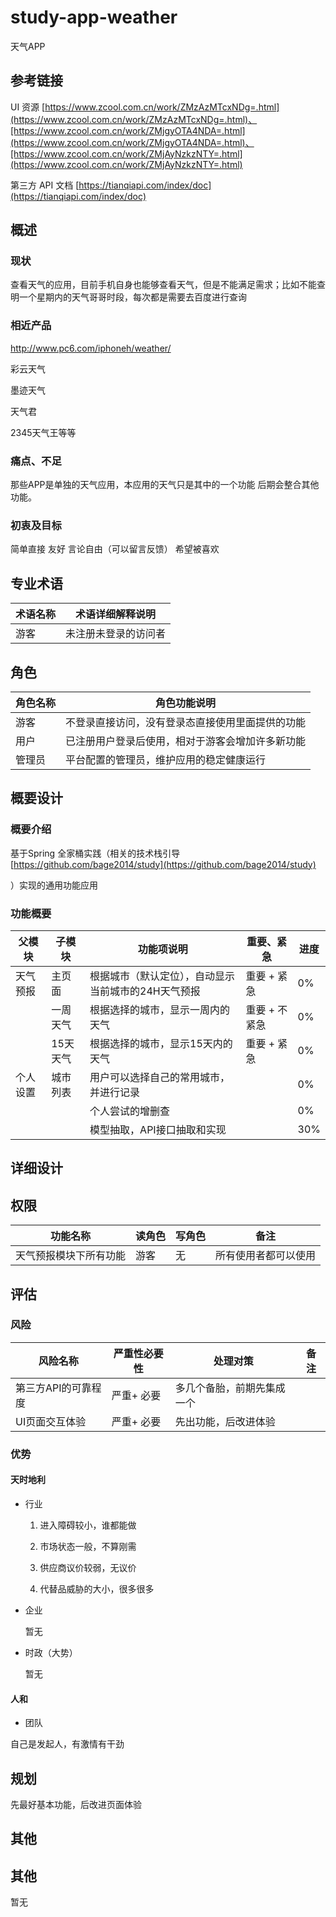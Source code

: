 # study-app-weather #

天气APP
## 参考链接 ##

UI 资源 [https://www.zcool.com.cn/work/ZMzAzMTcxNDg=.html](https://www.zcool.com.cn/work/ZMzAzMTcxNDg=.html)、[https://www.zcool.com.cn/work/ZMjgyOTA4NDA=.html](https://www.zcool.com.cn/work/ZMjgyOTA4NDA=.html)、[https://www.zcool.com.cn/work/ZMjAyNzkzNTY=.html](https://www.zcool.com.cn/work/ZMjAyNzkzNTY=.html)

第三方 API 文档 [https://tianqiapi.com/index/doc](https://tianqiapi.com/index/doc)

## 概述 ##
### 现状 ###
查看天气的应用，目前手机自身也能够查看天气，但是不能满足需求；比如不能查明一个星期内的天气哥哥时段，每次都是需要去百度进行查询

### 相近产品 ###
http://www.pc6.com/iphoneh/weather/

彩云天气

墨迹天气

天气君

2345天气王等等

### 痛点、不足 ###
那些APP是单独的天气应用，本应用的天气只是其中的一个功能
后期会整合其他功能。

### 初衷及目标 ###
简单直接
友好
言论自由（可以留言反馈）
希望被喜欢

## 专业术语 ##

| 术语名称 | 术语详细解释说明     |
| -------- | -------------------- |
| 游客     | 未注册未登录的访问者 |

## 角色 ##

| 角色名称 | 角色功能说明                                     |
| -------- | ------------------------------------------------ |
| 游客     | 不登录直接访问，没有登录态直接使用里面提供的功能 |
| 用户     | 已注册用户登录后使用，相对于游客会增加许多新功能 |
| 管理员   | 平台配置的管理员，维护应用的稳定健康运行         |



## 概要设计 ##

### 概要介绍 ###

基于Spring 全家桶实践（相关的技术栈引导 [https://github.com/bage2014/study](https://github.com/bage2014/study)

）实现的通用功能应用

### 功能概要 ###

| 父模块   | 子模块     | 功能项说明                             | 重要、紧急    | 进度  |
| ---------- | -------------------------------------- | ------------- | ------------- | ------------- |
| 天气预报 | 主页面      | 根据城市（默认定位），自动显示当前城市的24H天气预报 | 重要 + 紧急   | 0% |
|          | 一周天气 | 根据选择的城市，显示一周内的天气 | 重要 + 不紧急 | 0% |
|          | 15天天气   | 根据选择的城市，显示15天内的天气 | 重要 + 紧急 | 0% |
| 个人设置 | 城市列表 | 用户可以选择自己的常用城市，并进行记录 |  | 0% |
| |  | 个人尝试的增删查 |  | 0% |
| | | 模型抽取，API接口抽取和实现 | | 30% |

## 详细设计 ##
## 权限 ##

| 功能名称               | 读角色 | 写角色 | 备注                 |
| ---------------------- | ------ | ------ | -------------------- |
| 天气预报模块下所有功能 | 游客   | 无     | 所有使用者都可以使用 |

## 评估 ##

### 风险 ###

| 风险名称            | 严重性必要性 | 处理对策                   | 备注 |
| ------------------- | ------------ | -------------------------- | ---- |
| 第三方API的可靠程度 | 严重+ 必要   | 多几个备胎，前期先集成一个 |      |
| UI页面交互体验      | 严重+ 必要   | 先出功能，后改进体验       |      |

### 优势 ###

#### 天时地利 ####

- 行业

  1. 进入障碍较小，谁都能做

  2. 市场状态一般，不算刚需
  3. 供应商议价较弱，无议价
  4. 代替品威胁的大小，很多很多

- 企业

  暂无

- 时政（大势）

  暂无

#### 人和 ####
- 团队

自己是发起人，有激情有干劲

## 规划 ##

先最好基本功能，后改进页面体验

## 其他 ##

## 其他 ##

暂无








